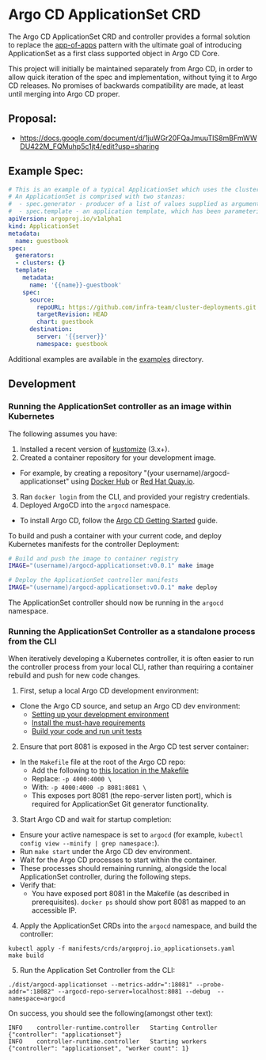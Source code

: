 # Argo CD ApplicationSet CRD

The Argo CD ApplicationSet CRD and controller provides a formal solution to replace the
[app-of-apps](https://argoproj.github.io/argo-cd/operator-manual/cluster-bootstrapping/) pattern
with the ultimate goal of introducing ApplicationSet as a first class supported object in 
Argo CD Core.

This project will initially be maintained separately from Argo CD, in order to allow quick iteration
of the spec and implementation, without tying it to Argo CD releases. No promises of backwards
compatibility are made, at least until merging into Argo CD proper.

## Proposal:
* https://docs.google.com/document/d/1juWGr20FQaJmuuTIS8mBFmWWDU422M_FQMuhp5c1jt4/edit?usp=sharing

## Example Spec:

```yaml
# This is an example of a typical ApplicationSet which uses the cluster generator.
# An ApplicationSet is comprised with two stanzas:
#  - spec.generator - producer of a list of values supplied as arguments to an app template
#  - spec.template - an application template, which has been parameterized
apiVersion: argoproj.io/v1alpha1
kind: ApplicationSet
metadata:
  name: guestbook
spec:
  generators:
  - clusters: {}
  template:
    metadata:
      name: '{{name}}-guestbook'
    spec:
      source:
        repoURL: https://github.com/infra-team/cluster-deployments.git
        targetRevision: HEAD
        chart: guestbook
      destination:
        server: '{{server}}'
        namespace: guestbook
```

Additional examples are available in the [examples](./examples) directory.


## Development

### Running the ApplicationSet controller as an image within Kubernetes

The following assumes you have: 
1. Installed a recent version of [kustomize](https://github.com/kubernetes-sigs/kustomize) (3.x+). 
2. Created a container repository for your development image.
  - For example, by creating a repository "(your username)/argocd-applicationset" using [Docker Hub](https://hub.docker.com/) or [Red Hat Quay.io](https://quay.io/).
3. Ran `docker login` from the CLI, and provided your registry credentials.
4. Deployed ArgoCD into the `argocd` namespace.
  - To install Argo CD, follow the [Argo CD Getting Started](https://argoproj.github.io/argo-cd/getting_started/) guide.

To build and push a container with your current code, and deploy Kubernetes manifests for the controller Deployment:

```bash
# Build and push the image to container registry
IMAGE="(username)/argocd-applicationset:v0.0.1" make image

# Deploy the ApplicationSet controller manifests
IMAGE="(username)/argocd-applicationset:v0.0.1" make deploy
```

The ApplicationSet controller should now be running in the `argocd` namespace.


### Running the ApplicationSet Controller as a standalone process from the CLI

When iteratively developing a Kubernetes controller, it is often easier to run the controller process from your local CLI, rather than requiring a container rebuild and push for new code changes.

1. First, setup a local Argo CD development environment:
  - Clone the Argo CD source, and setup an Argo CD dev environment:
    - [Setting up your development environment](https://argoproj.github.io/argo-cd/developer-guide/contributing/#setting-up-your-development-environment)
    - [Install the must-have requirements](https://argoproj.github.io/argo-cd/developer-guide/contributing/#install-the-must-have-requirements)
    - [Build your code and run unit tests](https://argoproj.github.io/argo-cd/developer-guide/contributing/#build-your-code-and-run-unit-tests)
 
2. Ensure that port 8081 is exposed in the Argo CD test server container:
- In the `Makefile` file at the root of the Argo CD repo:
    - Add the following to [this location in the Makefile](https://github.com/argoproj/argo-cd/blob/27912a08f151fab038ddb804a618ca8cde01d68e/Makefile#L75)
    - Replace: `-p 4000:4000 \`
    - With: `-p 4000:4000 -p 8081:8081 \`
    - This exposes port 8081 (the repo-server listen port), which is required for ApplicationSet Git generator functionality.

3. Start Argo CD and wait for startup completion:
- Ensure your active namespace is set to `argocd` (for example, `kubectl config view --minify | grep namespace:`).
- Run `make start` under the Argo CD dev environment.
- Wait for the Argo CD processes to start within the container.
- These processes should remaining running, alongside the local ApplicationSet controller, during the following steps.
- Verify that:
    - You have exposed port 8081 in the Makefile (as described in prerequisites). `docker ps` should show port 8081 as mapped to an accessible IP.

4. Apply the ApplicationSet CRDs into the `argocd` namespace, and build the controller:
```
kubectl apply -f manifests/crds/argoproj.io_applicationsets.yaml
make build
```

5. Run the Application Set Controller from the CLI:
```
./dist/argocd-applicationset --metrics-addr=":18081" --probe-addr=":18082" --argocd-repo-server=localhost:8081 --debug  --namespace=argocd
```

On success, you should see the following(amongst other text):
```
INFO	controller-runtime.controller	Starting Controller	{"controller": "applicationset"}
INFO	controller-runtime.controller	Starting workers	{"controller": "applicationset", "worker count": 1}
```
